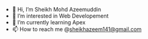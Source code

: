 - 👋 Hi, I’m Sheikh Mohd Azeemuddin
- 👀 I’m interested in Web Developement
- 🌱 I’m currently learning Apex
- 📫 How to reach me @sheikhazeem141@gmail.com

<!---
sheikhazeem786/sheikhazeem786 is a ✨ special ✨ repository because its `README.md` (this file) appears on your GitHub profile.
You can click the Preview link to take a look at your changes.
--->
